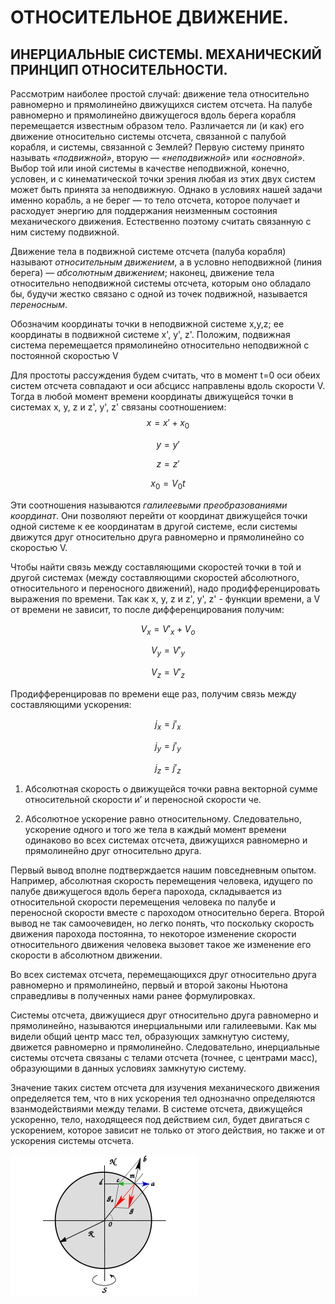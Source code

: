 # __ОТНОСИТЕЛЬНОЕ ДВИЖЕНИЕ.__

 ## __ИНЕРЦИАЛЬНЫЕ СИСТЕМЫ. МЕХАНИЧЕСКИЙ ПРИНЦИП ОТНОСИТЕЛЬНОСТИ.__

Рассмотрим наиболее простой случай:
движение тела относительно равномерно и прямолинейно движущихся систем отсчета. На палубе равномерно и прямолинейно движущегося вдоль берега корабля перемещается известным образом тело. Различается ли (и как) его движение относительно системы отсчета, связанной с палубой корабля, и системы, связанной с Землей? 
Первую систему принято называть _«подвижной»_, вторую — _«неподвижной»_ или _«основной»_. Выбор той или иной системы в качестве неподвижной, конечно, условен, и с кинематической точки зрения любая из этих двух систем может быть принята за неподвижную. Однако в условиях нашей задачи именно корабль, а не берег — то тело отсчета, которое получает и расходует энергию для поддержания неизменным состояния механического движения. Естественно поэтому считать связанную с ним систему подвижной. 

Движение тела в подвижной системе отсчета (палуба корабля) называют _относительным движением_, а в условно неподвижной (линия берега) — _абсолютным движением_; наконец, движение тела относительно неподвижной системы отсчета, которым оно обладало бы, будучи жестко связано с одной из точек подвижной, называется _переносным_. 

Обозначим координаты точки в неподвижной системе x,y,z; ее координаты в подвижной системе x', y', z'. Положим, подвижная система перемещается прямолинейно относительно неподвижной с постоянной скоростью  V

Для простоты рассуждения будем считать, что в момент t=0 оси обеих систем отсчета совпадают и оси абсцисс направлены вдоль скорости V. Тогда в любой момент времени координаты движущейся точки в системах x, y, z и z', y', z' связаны соотношением: 
$$x= x'+x_0$$ 

$$ y=y' $$

$$ z=z' $$

$$ x_0 = V_0t $$

Эти соотношения называются _галилеевыми преобразованиями координат_. Они позволяют перейти от координат движущейся точки одной системе к ее координатам в другой системе, если системы движутся друг относительно друга равномерно и прямолинейно со скоростью V.

Чтобы найти связь между составляющими скоростей точки в той и другой системах (между составляющими скоростей абсолютного, относительного и переносного движений), надо продифференцировать выражения по времени. Так как x, y, z и z', y', z' - функции времени, а V от времени не зависит, то после дифференцирования получим: 

$$ V_x=V'_x+V_o $$

$$ V_y=V'_y $$ 

$$ V_z=V'_z $$ 

Продифференцировав по времени еще раз, получим связь между составляющими ускорения: 

$$ j_x=j'_x $$ 

$$ j_y=j'_y $$ 

$$ j_z=j'_z $$


1. Абсолютная скорость о движущейся точки равна векторной сумме относительной скорости и’ и переносной скорости че. 

2. Абсолютное ускорение равно относительному. Следовательно, ускорение одного и того же тела в каждый момент времени одинаково во всех системах отсчета, движущихся равномерно и прямолинейно друг относительно друга.

  Первый вывод вполне подтверждается нашим повседневным опытом. Например, абсолютная скорость перемещения человека, идущего по палубе движущегося вдоль берега парохода, складывается из относительной скорости перемещения человека по палубе и переносной скорости вместе с пароходом относительно берега. Второй вывод не так самоочевиден, но легко понять, что поскольку скорость движения парохода постоянна, то некоторое изменение скорости относительного движения человека вызовет такое же изменение его скорости в абсолютном движении.

  Во всех системах отсчета, перемещающихся друг относительно друга равномерно и прямолинейно, первый и второй законы Ньютона справедливы в полученных нами ранее формулировках. 

  Системы отсчета, движущиеся друг относительно друга равномерно и прямолинейно, называются инерциальными или галилеевыми. Как мы видели общий центр масс тел, образующих замкнутую систему, движется равномерно и прямолинейно. Следовательно, инерциальные системы отсчета связаны с телами отсчета (точнее, с центрами масс), образующими в данных условиях замкнутую систему. 

  Значение таких систем отсчета для изучения механического движения определяется тем, что в них ускорения тел однозначно определяются взанмодействиями между телами. В системе отсчета, движущейся ускоренно, тело, находящееся под действием сил, будет двигаться с ускорением, которое зависит не только от этого действия, но также и от ускорения системы отсчета.


![](./ima/JL.png)